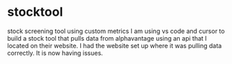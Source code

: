 # stocktool
stock screening tool using custom metrics
I am using vs code and cursor to build a stock tool that pulls data from alphavantage using an api that I located on their website. 
I had the website set up where it was pulling data correctly. It is now having issues. 
